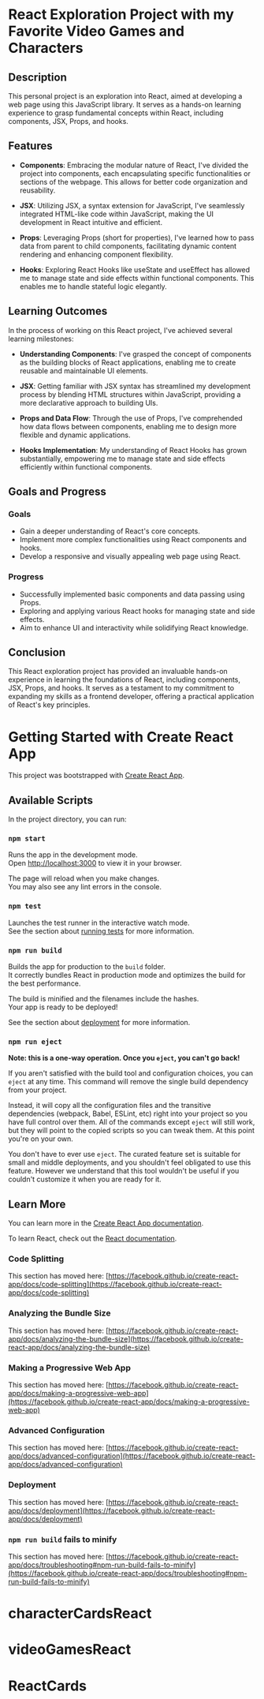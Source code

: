 # React Exploration Project with my Favorite Video Games and Characters

## Description

This personal project is an exploration into React, aimed at developing a web page using this JavaScript library. It serves as a hands-on learning experience to grasp fundamental concepts within React, including components, JSX, Props, and hooks.

## Features

- **Components**: Embracing the modular nature of React, I've divided the project into components, each encapsulating specific functionalities or sections of the webpage. This allows for better code organization and reusability.

- **JSX**: Utilizing JSX, a syntax extension for JavaScript, I've seamlessly integrated HTML-like code within JavaScript, making the UI development in React intuitive and efficient.

- **Props**: Leveraging Props (short for properties), I've learned how to pass data from parent to child components, facilitating dynamic content rendering and enhancing component flexibility.

- **Hooks**: Exploring React Hooks like useState and useEffect has allowed me to manage state and side effects within functional components. This enables me to handle stateful logic elegantly.

## Learning Outcomes

In the process of working on this React project, I've achieved several learning milestones:

- **Understanding Components**: I've grasped the concept of components as the building blocks of React applications, enabling me to create reusable and maintainable UI elements.

- **JSX**: Getting familiar with JSX syntax has streamlined my development process by blending HTML structures within JavaScript, providing a more declarative approach to building UIs.

- **Props and Data Flow**: Through the use of Props, I've comprehended how data flows between components, enabling me to design more flexible and dynamic applications.

- **Hooks Implementation**: My understanding of React Hooks has grown substantially, empowering me to manage state and side effects efficiently within functional components.

## Goals and Progress

### Goals

- Gain a deeper understanding of React's core concepts.
- Implement more complex functionalities using React components and hooks.
- Develop a responsive and visually appealing web page using React.

### Progress

- Successfully implemented basic components and data passing using Props.
- Exploring and applying various React hooks for managing state and side effects.
- Aim to enhance UI and interactivity while solidifying React knowledge.

## Conclusion

This React exploration project has provided an invaluable hands-on experience in learning the foundations of React, including components, JSX, Props, and hooks. It serves as a testament to my commitment to expanding my skills as a frontend developer, offering a practical application of React's key principles.

# Getting Started with Create React App

This project was bootstrapped with [Create React App](https://github.com/facebook/create-react-app).

## Available Scripts

In the project directory, you can run:

### `npm start`

Runs the app in the development mode.\
Open [http://localhost:3000](http://localhost:3000) to view it in your browser.

The page will reload when you make changes.\
You may also see any lint errors in the console.

### `npm test`

Launches the test runner in the interactive watch mode.\
See the section about [running tests](https://facebook.github.io/create-react-app/docs/running-tests) for more information.

### `npm run build`

Builds the app for production to the `build` folder.\
It correctly bundles React in production mode and optimizes the build for the best performance.

The build is minified and the filenames include the hashes.\
Your app is ready to be deployed!

See the section about [deployment](https://facebook.github.io/create-react-app/docs/deployment) for more information.

### `npm run eject`

**Note: this is a one-way operation. Once you `eject`, you can't go back!**

If you aren't satisfied with the build tool and configuration choices, you can `eject` at any time. This command will remove the single build dependency from your project.

Instead, it will copy all the configuration files and the transitive dependencies (webpack, Babel, ESLint, etc) right into your project so you have full control over them. All of the commands except `eject` will still work, but they will point to the copied scripts so you can tweak them. At this point you're on your own.

You don't have to ever use `eject`. The curated feature set is suitable for small and middle deployments, and you shouldn't feel obligated to use this feature. However we understand that this tool wouldn't be useful if you couldn't customize it when you are ready for it.

## Learn More

You can learn more in the [Create React App documentation](https://facebook.github.io/create-react-app/docs/getting-started).

To learn React, check out the [React documentation](https://reactjs.org/).

### Code Splitting

This section has moved here: [https://facebook.github.io/create-react-app/docs/code-splitting](https://facebook.github.io/create-react-app/docs/code-splitting)

### Analyzing the Bundle Size

This section has moved here: [https://facebook.github.io/create-react-app/docs/analyzing-the-bundle-size](https://facebook.github.io/create-react-app/docs/analyzing-the-bundle-size)

### Making a Progressive Web App

This section has moved here: [https://facebook.github.io/create-react-app/docs/making-a-progressive-web-app](https://facebook.github.io/create-react-app/docs/making-a-progressive-web-app)

### Advanced Configuration

This section has moved here: [https://facebook.github.io/create-react-app/docs/advanced-configuration](https://facebook.github.io/create-react-app/docs/advanced-configuration)

### Deployment

This section has moved here: [https://facebook.github.io/create-react-app/docs/deployment](https://facebook.github.io/create-react-app/docs/deployment)

### `npm run build` fails to minify

This section has moved here: [https://facebook.github.io/create-react-app/docs/troubleshooting#npm-run-build-fails-to-minify](https://facebook.github.io/create-react-app/docs/troubleshooting#npm-run-build-fails-to-minify)

# characterCardsReact
# videoGamesReact
# ReactCards
